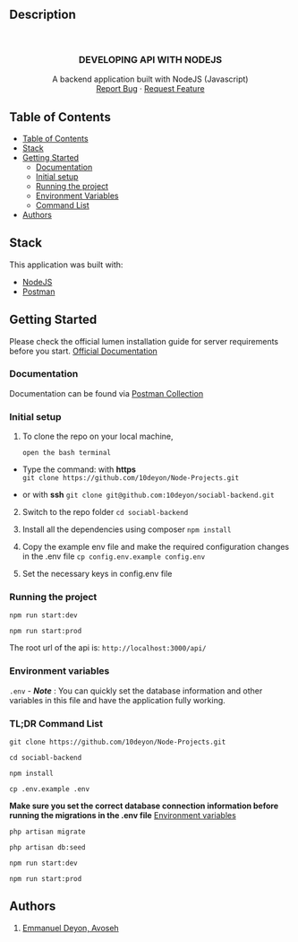 ## Description

<!-- PROJECT LOGO -->
<br />
<p align="center">
  <h3 align="center">DEVELOPING API WITH NODEJS</h3>

  <p align="center">
    A backend application built with NodeJS (Javascript)
    <br />
    <a href="https://github.com/10deyon/Node-Projects.git">Report Bug</a>
    ·
    <a href="https://github.com/10deyon/Node-Projects.git">Request Feature</a>
  </p>
</p>

<!-- TABLE OF CONTENTS -->

## Table of Contents
- [Table of Contents](#table-of-contents)
- [Stack](#stack)
- [Getting Started](#getting-started)
  - [Documentation](#documentation)
  - [Initial setup](#initial-setup)
  - [Running the project](#running-the-project)
  - [Environment Variables](#environment-variables)
  - [Command List](#command-list)
- [Authors](#authors)

## Stack

This application was built with:

- [NodeJS](https://nodejs.org/en/)
- [Postman](https://www.postman.com/)

<!-- GETTING STARTED -->
## Getting Started

Please check the official lumen installation guide for server requirements before you start. [Official Documentation](https://lumen.laravel.com/docs/8.x)

### Documentation

Documentation can be found via [Postman Collection](https://documenter.getpostman.com/view/3903375/UVyvwvBy)

### Initial setup

1. To clone the repo on your local machine,

   `open the bash terminal`

- Type the command: with **https** </br>
  `git clone https://github.com/10deyon/Node-Projects.git`

- or with **ssh**
  `git clone git@github.com:10deyon/sociabl-backend.git`

2. Switch to the repo folder
   `cd sociabl-backend`
   
3. Install all the dependencies using composer
   `npm install`

4. Copy the example env file and make the required configuration changes in the .env file
   `cp config.env.example config.env`

5. Set the necessary keys in config.env file

### Running the project
   `npm run start:dev`

   `npm run start:prod`

   The root url of the api is:
   `http://localhost:3000/api/`

### Environment variables
   `.env` - ***Note*** : You can quickly set the database information and other variables in this file and have the application fully working.

### TL;DR Command List
   `git clone https://github.com/10deyon/Node-Projects.git`

   `cd sociabl-backend`
   
   `npm install`
   
   `cp .env.example .env`
   
   **Make sure you set the correct database connection information before running the migrations in the .env file** [Environment variables](#environment-variables)
   
   `php artisan migrate`
   
   `php artisan db:seed`
   
   `npm run start:dev`
   
   `npm run start:prod`

<!-- Authors -->
## Authors
1. <a href="https://github.com/10deyon" target="_blank">Emmanuel Deyon, Avoseh</a>
